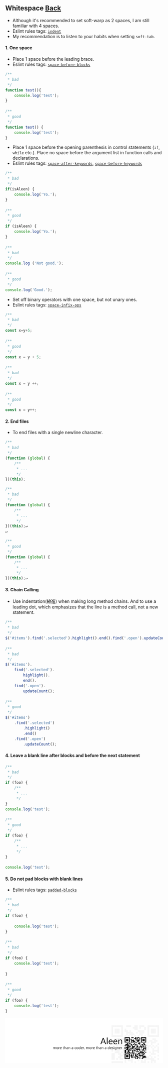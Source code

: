 ## Whitespace [**Back**](./../README.md)

- Although it's recommended to set soft-warp as 2 spaces, I am still familiar with 4 spaces.
- Eslint rules tags: [`indent`](http://eslint.org/docs/rules/indent.html)
- My recommendation is to listen to your habits when setting `soft-tab`.

#### 1. One space

- Place 1 space before the leading brace.
- Eslint rules tags: [`space-before-blocks`](http://eslint.org/docs/rules/space-before-blocks.html)

```js
/**
 * bad
 */
function test(){
    console.log('test');
}

/**
 * good
 */
function test() {
    console.log('test');
}
```

- Place 1 space before the opening parenthesis in control statements (`if`, `while` etc.). Place no space before the argument list in function calls and declarations.
- Eslint rules tags: [`space-after-keywords`](http://eslint.org/docs/rules/space-after-keywords.html), [`space-before-keywords`](http://eslint.org/docs/rules/space-before-keywords.html)

```js
/**
 * bad
 */
if(isAleen) {
    console.log('Yo.');
}

/**
 * good
 */
if (isAleen) {
    console.log('Yo.');
}

/**
 * bad
 */
console.log ('Not good.');

/**
 * good
 */
console.log('Good.');
```

- Set off binary operators with one space, but not unary ones.
- Eslint rules tags: [`space-infix-ops`](http://eslint.org/docs/rules/space-infix-ops.html)

```js
/**
 * bad
 */
const x=y+5;

/**
 * good
 */
const x = y + 5;

/**
 * bad
 */
const x = y ++;

/**
 * good
 */
const x = y++;
```

#### 2. End files

- To end files with a single newline character.

```js
/**
 * bad
 */
(function (global) {
    /**
     * ...
     */
})(this);
```

```js
/**
 * bad
 */
(function (global) {
    /**
     * ...
     */
})(this);↵
↵
```

```js
/**
 * good
 */
(function (global) {
    /**
     * ...
     */
})(this);↵
```

#### 3. Chain Calling

- Use indentation(縮進) when making long method chains. And to use a leading dot, which emphasizes that the line is a method call, not a new statement.

```js
/**
 * bad
 */
$('#items').find('.selected').highlight().end().find('.open').updateCount();

/**
 * bad
 */
$('#items').
    find('.selected').
        highlight().
        end().
    find('.open').
        updateCount();
        
/**
 * good
 */
$('#items')
    .find('.selected')
        .highlight()
        .end()
    .find('.open')
        .updateCount();
```

#### 4. Leave a blank line after blocks and before the next statement

```js
/**
 * bad
 */
if (foo) {
    /**
     * ...
     */
}
console.log('test');

/**
 * good
 */
if (foo) {
    /**
     * ...
     */
}

console.log('test');
```

#### 5. Do not pad blocks with blank lines

- Eslint rules tags: [`padded-blocks`](http://eslint.org/docs/rules/padded-blocks.html)

```js
/**
 * bad
 */
if (foo) {
    
    console.log('test');
}

/**
 * bad
 */
if (foo) {
    console.log('test');

}

/**
 * good
 */
if (foo) {
    console.log('test');
}
```

<a href="http://aleen42.github.io/" target="_blank" ><img src="./../pic/tail.gif"></a>